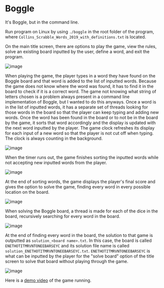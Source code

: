 # Boggle
It's Boggle, but in the command line.

Run program on Linux by using `./boggle` in the root folder of the program, where `Collins_Scrabble_Words_2019_with_definitions.txt` is located.

On the main title screen, there are options to play the game, view the rules, solve an existing board inputted by the user, define a word, and exit the program.

![image](https://user-images.githubusercontent.com/55492673/211369859-0a610021-6d31-4f29-8ae1-11486fa02322.png)

When playing the game, the player types in a word they have found on the Boggle board and that word is added to the list of inputted words. Because the game does not know where the word was found, it has to find it in the board to check if it is a correct word. The game not knowing what string of letters chosen is a problem always present in a command line implementation of Boggle, but I wanted to do this anyways. Once a word is in the list of inputted words, it has a separate set of threads looking for those words in the board so that the player can keep typing and adding new words. Once the word has been found in the board or to not be in the board by the game, it sorts that word accordingly and the display is updated with the next word inputted by the player. The game clock refreshes its display for each input of a new word so that the player is not cut off when typing. The clock is always counting in the background.

![image](https://user-images.githubusercontent.com/55492673/211370438-9bc4a465-9210-4a69-bf62-400c5dcc8a6e.png)

When the timer runs out, the game finishes sorting the inputted words while not accepting new inputted words from the player.

![image](https://user-images.githubusercontent.com/55492673/211370581-a3e27be3-429d-42e2-a2bd-29533a88ce0c.png)

At the end of sorting words, the game displays the player's final score and gives the option to solve the game, finding every word in every possible location on the board.

![image](https://user-images.githubusercontent.com/55492673/211370700-672ef08c-b5e1-40bb-9526-0e22c3787a28.png)

When solving the Boggle board, a thread is made for each of the dice in the board, recursively searching for every word in the board.

![image](https://user-images.githubusercontent.com/55492673/211370787-650f0bb3-40d9-448b-9115-7d036729e275.png)

At the end of finding every word in the board, the solution to that game is outputted as `solution_<board name>.txt`. In this case, the board is called `ENETHOTITMRVNTONEEBARSEYC` and its solution file name is called `solution_ENETHOTITMRVNTONEEBARSEYC.txt`. `ENETHOTITMRVNTONEEBARSEYC` is what can be inputted by the player for the "solve board" option of the title screen to solve that board without playing through the game.

![image](https://user-images.githubusercontent.com/55492673/211376339-79c7991a-63ca-4264-8a16-07d44e42c8b0.png)

Here is a [demo video](https://youtu.be/SqJSmkqrkHI) of the game running.
